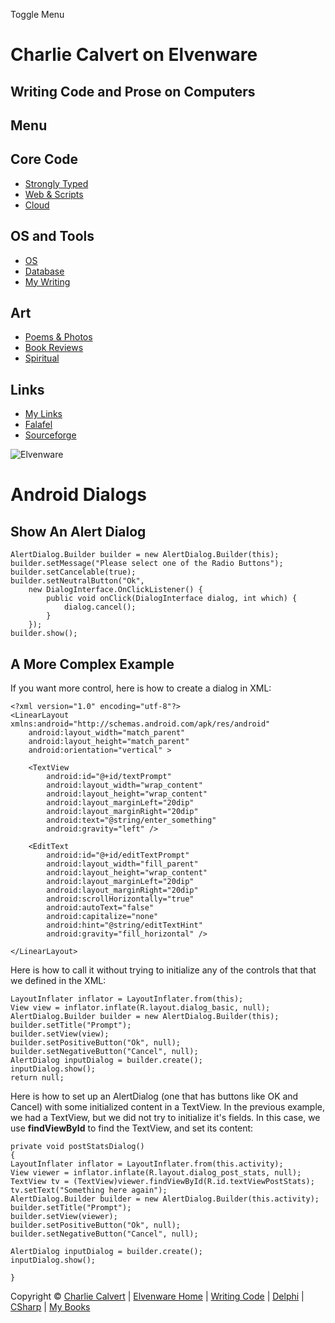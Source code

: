 Toggle Menu

Charlie Calvert on Elvenware
============================

Writing Code and Prose on Computers
-----------------------------------

Menu
----

Core Code
---------

-   [Strongly Typed](../index.html)
-   [Web & Scripts](../web/index.html)
-   [Cloud](../cloud/index.shtml)

OS and Tools
------------

-   [OS](../../os/index.html)
-   [Database](../database/index.html)
-   [My Writing](../../books/index.html)

Art
---

-   [Poems & Photos](../../Art/index.html)
-   [Book Reviews](../../books/reading/index.html)
-   [Spiritual](../../spirit/index.html)

Links
-----

-   [My Links](../../links.html)
-   [Falafel](http://www.falafel.com/)
-   [Sourceforge](http://sourceforge.net/projects/elvenware/)

![Elvenware](../../images/elvenwarelogo.png)

Android Dialogs
===============

Show An Alert Dialog
--------------------

~~~~ {.code}
AlertDialog.Builder builder = new AlertDialog.Builder(this);
builder.setMessage("Please select one of the Radio Buttons");
builder.setCancelable(true);
builder.setNeutralButton("Ok",
    new DialogInterface.OnClickListener() {
        public void onClick(DialogInterface dialog, int which) {
            dialog.cancel();
        }
    });
builder.show();     
~~~~

A More Complex Example
----------------------

If you want more control, here is how to create a dialog in XML:

~~~~ {.code}
<?xml version="1.0" encoding="utf-8"?>
<LinearLayout xmlns:android="http://schemas.android.com/apk/res/android"
    android:layout_width="match_parent"
    android:layout_height="match_parent"
    android:orientation="vertical" >

    <TextView
        android:id="@+id/textPrompt"
        android:layout_width="wrap_content"
        android:layout_height="wrap_content" 
        android:layout_marginLeft="20dip" 
        android:layout_marginRight="20dip" 
        android:text="@string/enter_something" 
        android:gravity="left" />

    <EditText
        android:id="@+id/editTextPrompt"
        android:layout_width="fill_parent"
        android:layout_height="wrap_content"
        android:layout_marginLeft="20dip" 
        android:layout_marginRight="20dip" 
        android:scrollHorizontally="true" 
        android:autoText="false"
        android:capitalize="none"
        android:hint="@string/editTextHint"
        android:gravity="fill_horizontal" />

</LinearLayout>
~~~~

Here is how to call it without trying to initialize any of the controls
that that we defined in the XML:

~~~~ {.code}
LayoutInflater inflator = LayoutInflater.from(this);
View view = inflator.inflate(R.layout.dialog_basic, null);
AlertDialog.Builder builder = new AlertDialog.Builder(this);
builder.setTitle("Prompt");
builder.setView(view);
builder.setPositiveButton("Ok", null);
builder.setNegativeButton("Cancel", null);
AlertDialog inputDialog = builder.create();
inputDialog.show();
return null;
~~~~

Here is how to set up an AlertDialog (one that has buttons like OK and
Cancel) with some initialized content in a TextView. In the previous
example, we had a TextView, but we did not try to initialize it's
fields. In this case, we use **findViewById** to find the TextView, and
set its content:

~~~~ {.code}
private void postStatsDialog()
{
LayoutInflater inflator = LayoutInflater.from(this.activity);
View viewer = inflator.inflate(R.layout.dialog_post_stats, null);
TextView tv = (TextView)viewer.findViewById(R.id.textViewPostStats);
tv.setText("Something here again");
AlertDialog.Builder builder = new AlertDialog.Builder(this.activity);
builder.setTitle("Prompt");
builder.setView(viewer);
builder.setPositiveButton("Ok", null);
builder.setNegativeButton("Cancel", null);

AlertDialog inputDialog = builder.create();
inputDialog.show();

}
~~~~

Copyright © [Charlie Calvert](../../index.html) | [Elvenware
Home](../../index.html) | [Writing Code](../index.html) |
[Delphi](../delphi/index.html) | [CSharp](../csharp/index.html) | [My
Books](../../books/index.html)
